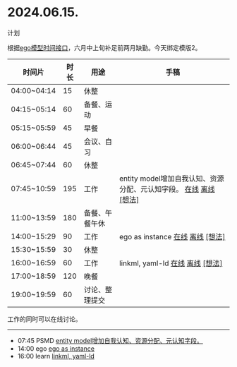 # 2024.06.15.
计划  

根据[ego模型时间接口](https://gitee.com/hyg/blog/blob/master/timeflow.md)，六月中上旬补足前两月缺勤。今天绑定模版2。

| 时间片 | 时长 | 用途 | 手稿 |
| --- | --- | --- | --- |
| 04:00~04:14 | 15 | 休整 |  |
| 04:15~05:14 | 60 | 备餐、运动 |  |
| 05:15~05:59 | 45 | 早餐 |  |
| 06:00~06:44 | 45 | 会议、自习 |  |
| 06:45~07:44 | 60 | 休整 |  |
| 07:45~10:59 | 195 | 工作 | entity model增加自我认知、资源分配、元认知字段。  [在线](http://simp.ly/p/3GXNTh) [离线](../../draft/2024/06/20240615074500.md) <a href="mailto:huangyg@mars22.com?subject=关于2024.06.15.[entity model增加自我认知、资源分配、元认知字段。]任务&body=日期: 20240615%0D%0A序号: 5%0D%0A手稿:../../draft/2024/06/20240615074500.md%0D%0A---请勿修改邮件主题及以上内容 从下一行开始写您的想法---%0D%0A">[想法]</a> |
| 11:00~13:59 | 180 | 备餐、午餐午休 |  |
| 14:00~15:29 | 90 | 工作 | ego as instance  [在线](http://simp.ly/p/lsBYG9) [离线](../../draft/2024/06/20240615140000.md) <a href="mailto:huangyg@mars22.com?subject=关于2024.06.15.[ego as instance]任务&body=日期: 20240615%0D%0A序号: 7%0D%0A手稿:../../draft/2024/06/20240615140000.md%0D%0A---请勿修改邮件主题及以上内容 从下一行开始写您的想法---%0D%0A">[想法]</a> |
| 15:30~15:59 | 30 | 休整 |  |
| 16:00~16:59 | 60 | 工作 | linkml, yaml-ld  [在线](http://simp.ly/p/MpcbHD) [离线](../../draft/2024/06/20240615160000.md) <a href="mailto:huangyg@mars22.com?subject=关于2024.06.15.[linkml, yaml-ld]任务&body=日期: 20240615%0D%0A序号: 9%0D%0A手稿:../../draft/2024/06/20240615160000.md%0D%0A---请勿修改邮件主题及以上内容 从下一行开始写您的想法---%0D%0A">[想法]</a> |
| 17:00~18:59 | 120 | 晚餐 |  |
| 19:00~19:59 | 60 | 讨论、整理提交 |  |

工作的同时可以在线讨论。

---

- 07:45	PSMD  [entity model增加自我认知、资源分配、元认知字段。](../../../draft/2024/06/20240615074500.md)
- 14:00	ego  [ego as instance](../../../draft/2024/06/20240615140000.md)
- 16:00	learn  [linkml, yaml-ld](../../../draft/2024/06/20240615160000.md)
